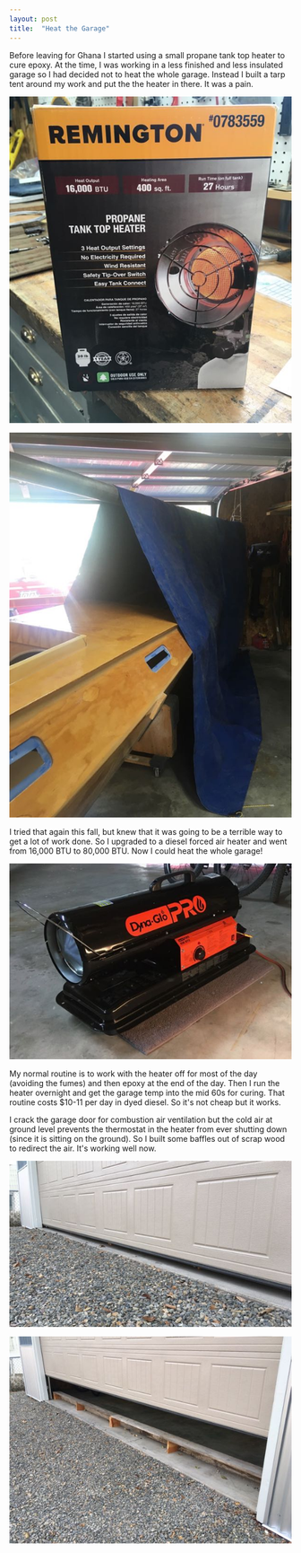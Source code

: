 ```yaml
---
layout: post
title:  "Heat the Garage"
---
```


Before leaving for Ghana I started using a small propane tank top heater to cure epoxy. At the time, I was working in a less finished and less insulated garage so I had decided not to heat the whole garage. Instead I built a tarp tent around my work and put the the heater in there. It was a pain.

![Old Heater](/assets/images/heat-old.jpg)

![Tarp Tent](/assets/images/heat-tent.jpg)

I tried that again this fall, but knew that it was going to be a terrible way to get a lot of work done. So I upgraded to a diesel forced air heater and went from 16,000 BTU to 80,000 BTU. Now I could heat the whole garage!

![New Heater](/assets/images/heat-new.jpg)

My normal routine is to work with the heater off for most of the day (avoiding the fumes) and then epoxy at the end of the day. Then I run the heater overnight and get the garage temp into the mid 60s for curing. That routine costs $10-11 per day in dyed diesel. So it's not cheap but it works.

I crack the garage door for combustion air ventilation but the cold air at ground level prevents the thermostat in the heater from ever shutting down (since it is sitting on the ground). So I built some baffles out of scrap wood to redirect the air. It's working well now.

![Door Cracked](/assets/images/heat-gap.jpg)

![Door Baffles](/assets/images/heat-baffle.jpg)
